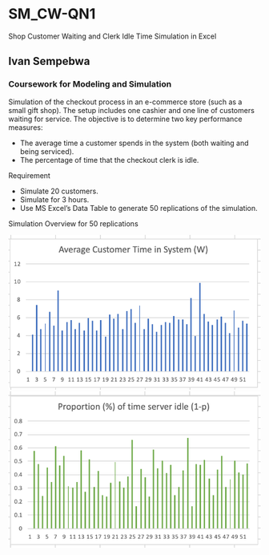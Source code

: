 # SM_CW-QN1
Shop Customer Waiting and Clerk Idle Time Simulation in Excel

## Ivan Sempebwa
### Coursework for Modeling and Simulation

Simulation of the checkout process in an e-commerce store (such as a small gift shop). 
The setup includes one cashier and one line of customers waiting for service. The objective is to determine two key performance measures:
- The average time a customer spends in the system (both waiting and being serviced).
- The percentage of time that the checkout clerk is idle.

Requirement
- Simulate 20 customers.
- Simulate for 3 hours.
- Use MS Excel’s Data Table to generate 50 replications of the simulation.

Simulation Overview for 50 replications

![Customer time in System plot](./img/avg_customer_time_plot.png)
![Time server is idle](./img/time_idle_plot.png)